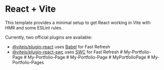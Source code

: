 # React + Vite

This template provides a minimal setup to get React working in Vite with HMR and some ESLint rules.

Currently, two official plugins are available:

- [@vitejs/plugin-react](https://github.com/vitejs/vite-plugin-react/blob/main/packages/plugin-react/README.md) uses [Babel](https://babeljs.io/) for Fast Refresh
- [@vitejs/plugin-react-swc](https://github.com/vitejs/vite-plugin-react-swc) uses [SWC](https://swc.rs/) for Fast Refresh
#   M y - P o r t f o l i o - P a g e  
 #   M y - P o r t f o l i o - P a g e  
 #   M y - P o r t f o l i o - P a g e  
 #   M y P o r t f o l i o P a g e  
 #   M y - P o r t f o l i o - P a g e s  
 